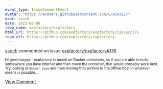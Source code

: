 ```yaml
---
event_type: IssueCommentEvent
avatar: "https://avatars.githubusercontent.com/u/814322?"
user: vsoch
date: 2023-08-08
repo_name: expfactory/expfactory
html_url: https://github.com/expfactory/expfactory/issues/176
repo_url: https://github.com/expfactory/expfactory
---
```


<a href='https://github.com/vsoch' target='_blank'>vsoch</a> commented on issue <a href='https://github.com/expfactory/expfactory/issues/176' target='_blank'>expfactory/expfactory#176</a>.

<small>Hi @emmjayya - expfactory is based on Docker containers, so if you are able to build somewhere you have internet and then move the container, that would probably work best. Try looking at `docker save` and then moving that archive to the offline host in whatever means is possible....</small>

<a href='https://github.com/expfactory/expfactory/issues/176' target='_blank'>View Comment</a>
